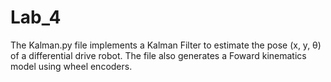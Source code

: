 # Lab_4

The Kalman.py file implements a Kalman Filter to estimate the pose (x, y, θ) of a differential drive robot. The file also generates a Foward kinematics model using wheel encoders.


